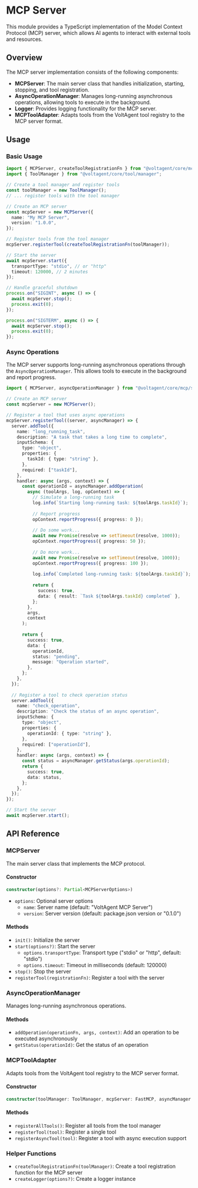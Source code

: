 # MCP Server

This module provides a TypeScript implementation of the Model Context Protocol (MCP) server, which allows AI agents to interact with external tools and resources.

## Overview

The MCP server implementation consists of the following components:

- **MCPServer**: The main server class that handles initialization, starting, stopping, and tool registration.
- **AsyncOperationManager**: Manages long-running asynchronous operations, allowing tools to execute in the background.
- **Logger**: Provides logging functionality for the MCP server.
- **MCPToolAdapter**: Adapts tools from the VoltAgent tool registry to the MCP server format.

## Usage

### Basic Usage

```typescript
import { MCPServer, createToolRegistrationFn } from "@voltagent/core/mcp/server";
import { ToolManager } from "@voltagent/core/tool/manager";

// Create a tool manager and register tools
const toolManager = new ToolManager();
// ... register tools with the tool manager

// Create an MCP server
const mcpServer = new MCPServer({
  name: "My MCP Server",
  version: "1.0.0",
});

// Register tools from the tool manager
mcpServer.registerTool(createToolRegistrationFn(toolManager));

// Start the server
await mcpServer.start({
  transportType: "stdio", // or "http"
  timeout: 120000, // 2 minutes
});

// Handle graceful shutdown
process.on("SIGINT", async () => {
  await mcpServer.stop();
  process.exit(0);
});

process.on("SIGTERM", async () => {
  await mcpServer.stop();
  process.exit(0);
});
```

### Async Operations

The MCP server supports long-running asynchronous operations through the `AsyncOperationManager`. This allows tools to execute in the background and report progress.

```typescript
import { MCPServer, asyncOperationManager } from "@voltagent/core/mcp/server";

// Create an MCP server
const mcpServer = new MCPServer();

// Register a tool that uses async operations
mcpServer.registerTool((server, asyncManager) => {
  server.addTool({
    name: "long_running_task",
    description: "A task that takes a long time to complete",
    inputSchema: {
      type: "object",
      properties: {
        taskId: { type: "string" },
      },
      required: ["taskId"],
    },
    handler: async (args, context) => {
      const operationId = asyncManager.addOperation(
        async (toolArgs, log, opContext) => {
          // Simulate a long-running task
          log.info(`Starting long-running task: ${toolArgs.taskId}`);
          
          // Report progress
          opContext.reportProgress({ progress: 0 });
          
          // Do some work...
          await new Promise(resolve => setTimeout(resolve, 1000));
          opContext.reportProgress({ progress: 50 });
          
          // Do more work...
          await new Promise(resolve => setTimeout(resolve, 1000));
          opContext.reportProgress({ progress: 100 });
          
          log.info(`Completed long-running task: ${toolArgs.taskId}`);
          
          return {
            success: true,
            data: { result: `Task ${toolArgs.taskId} completed` },
          };
        },
        args,
        context
      );
      
      return {
        success: true,
        data: {
          operationId,
          status: "pending",
          message: "Operation started",
        },
      };
    },
  });
  
  // Register a tool to check operation status
  server.addTool({
    name: "check_operation",
    description: "Check the status of an async operation",
    inputSchema: {
      type: "object",
      properties: {
        operationId: { type: "string" },
      },
      required: ["operationId"],
    },
    handler: async (args, context) => {
      const status = asyncManager.getStatus(args.operationId);
      return {
        success: true,
        data: status,
      };
    },
  });
});

// Start the server
await mcpServer.start();
```

## API Reference

### MCPServer

The main server class that implements the MCP protocol.

#### Constructor

```typescript
constructor(options?: Partial<MCPServerOptions>)
```

- `options`: Optional server options
  - `name`: Server name (default: "VoltAgent MCP Server")
  - `version`: Server version (default: package.json version or "0.1.0")

#### Methods

- `init()`: Initialize the server
- `start(options?)`: Start the server
  - `options.transportType`: Transport type ("stdio" or "http", default: "stdio")
  - `options.timeout`: Timeout in milliseconds (default: 120000)
- `stop()`: Stop the server
- `registerTool(registrationFn)`: Register a tool with the server

### AsyncOperationManager

Manages long-running asynchronous operations.

#### Methods

- `addOperation(operationFn, args, context)`: Add an operation to be executed asynchronously
- `getStatus(operationId)`: Get the status of an operation

### MCPToolAdapter

Adapts tools from the VoltAgent tool registry to the MCP server format.

#### Constructor

```typescript
constructor(toolManager: ToolManager, mcpServer: FastMCP, asyncManager: AsyncOperationManager)
```

#### Methods

- `registerAllTools()`: Register all tools from the tool manager
- `registerTool(tool)`: Register a single tool
- `registerAsyncTool(tool)`: Register a tool with async execution support

### Helper Functions

- `createToolRegistrationFn(toolManager)`: Create a tool registration function for the MCP server
- `createLogger(options?)`: Create a logger instance


